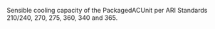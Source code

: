 Sensible cooling capacity of the PackagedACUnit per ARI Standards 210/240, 270, 275, 360, 340 and 365.